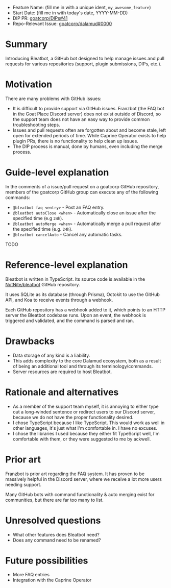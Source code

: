 - Feature Name: (fill me in with a unique ident, `my_awesome_feature`)
- Start Date: (fill me in with today's date, YYYY-MM-DD)
- DIP PR: [goatcorp/DIPs#41](https://github.com/goatcorp/DIPs/pull/41)
- Repo-Relevant Issue: [goatcorp/dalamud#0000](https://github.com/goatcorp/dalamud/issues/0000)

# Summary

[summary]: #summary

Introducing Bleatbot, a GitHub bot designed to help manage issues and pull requests for various repositories (support, plugin submissions, DIPs, etc.).

# Motivation

[motivation]: #motivation

There are many problems with GitHub issues:

- It is difficult to provide support via GitHub issues. Franzbot (the FAQ bot in the Goat Place Discord server) does not exist outside of Discord, so the support team does not have an easy way to provide common troubleshooting steps.
- Issues and pull requests often are forgotten about and become stale, left open for extended periods of time. While Caprine Operator exists to help plugin PRs, there is no functionality to help clean up issues.
- The DIP process is manual, done by humans, even including the merge process.

# Guide-level explanation

[guide-level-explanation]: #guide-level-explanation

In the comments of a issue/pull request on a goatcorp GitHub repository, members of the goatcorp GitHub group can execute any of the following commands:

- `@bleatbot faq <entry>` - Post an FAQ entry.
- `@bleatbot autoClose <when>` - Automatically close an issue after the specified time (e.g `24h`).
- `@bleatbot autoMerge <when>` - Automatically merge a pull request after the specified time (e.g. `24h`).
- `@bleatbot cancelAuto` - Cancel any automatic tasks.

TODO

# Reference-level explanation

[reference-level-explanation]: #reference-level-explanation

Bleatbot is written in TypeScript. Its source code is available in the [NotNite/bleatbot](https://github.com/NotNite/bleatbot) GitHub repository.

It uses SQLite as its database (through Prisma), Octokit to use the GitHub API, and Koa to receive events through a webhook.

Each GitHub repository has a webhook added to it, which points to an HTTP server the Bleatbot codebase runs. Upon an event, the webhook is triggered and validated, and the command is parsed and ran.

# Drawbacks

[drawbacks]: #drawbacks

- Data storage of any kind is a liability.
- This adds complexity to the core Dalamud ecosystem, both as a result of being an additional tool and through its terminology/commands.
- Server resources are required to host Bleatbot.

# Rationale and alternatives

[rationale-and-alternatives]: #rationale-and-alternatives

- As a member of the support team myself, it is annoying to either type out a long-winded sentence or redirect users to our Discord server, because we do not have the proper functionality desired.
- I chose TypeScript because I like TypeScript. This would work as well in other languages, it's just what I'm comfortable in. I have no excuses.
- I chose the libraries I used because they either fit TypeScript well, I'm comfortable with them, or they were suggested to me by ackwell.

# Prior art

[prior-art]: #prior-art

Franzbot is prior art regarding the FAQ system. It has proven to be massively helpful in the Discord server, where we receive a lot more users needing support.

Many GitHub bots with command functionality & auto merging exist for communities, but there are far too many to list.

# Unresolved questions

[unresolved-questions]: #unresolved-questions

- What other features does Bleatbot need?
- Does any command need to be renamed?

# Future possibilities

[future-possibilities]: #future-possibilities

- More FAQ entries
- Integration with the Caprine Operator
